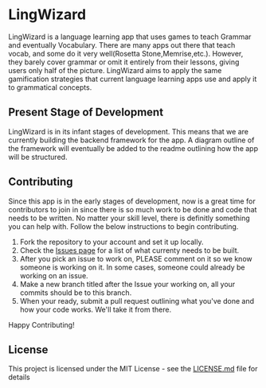 # LingWizard

LingWizard is a language learning app that uses games to teach Grammar and eventually Vocabulary. There are many apps out there that teach vocab, and some do it very well(Rosetta Stone,Memrise,etc.). However, they barely cover grammar or omit it entirely from their lessons, giving users only half of the picture. LingWizard aims to apply the same gamification strategies that current language learning apps use and apply it to grammatical concepts.

## Present Stage of Development

LingWizard is in its infant stages of development. This means that we are currently building the backend framework for the app. A diagram outline of the framework will eventually be added to the readme outlining how the app will be structured.

## Contributing
Since this app is in the early stages of development, now is a great time for contributors to join in since there is so much work to be done and code that needs to be written. No matter your skill level, there is definitly something you can help with. Follow the below instructions to begin contributing.

1. Fork the repository to your account and set it up locally.
2. Check the [Issues page](https://github.com/Ninjaman494/LingWizard/issues) for a list of what currenty needs to be built. 
3. After you pick an issue to work on, PLEASE comment on it so we know someone is working on it. In some cases, someone could already be working on an issue. 
4. Make a new branch titled after the Issue your working on, all your commits should be to this branch. 
5. When your ready, submit a pull request outlining what you've done and how your code works. We'll take it from there. 

 Happy Contributing!
## License

This project is licensed under the MIT License - see the [LICENSE.md](LICENSE.md) file for details
